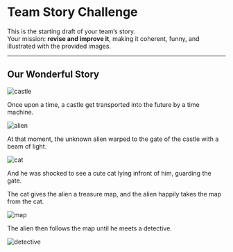 # Team Story Challenge

This is the starting draft of your team’s story.  
Your mission: **revise and improve it**, making it coherent, funny, and illustrated with the provided images.

---

## Our Wonderful Story

![castle](./img/castle.png)

Once upon a time, a castle get transported into the future by a time machine.

![alien](./img/alien.png)

At that moment, the unknown alien warped to the gate of the castle with a beam of light.

![cat](./img/cat.png)

And he was shocked to see a cute cat lying infront of him, guarding the gate.

The cat gives the alien a treasure map, and the alien happily takes the map from the cat. 

![map](./img/map.png)

The alien then follows the map until he meets a detective.

![detective](./img/detective.png)